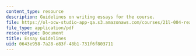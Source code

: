 ```yaml
---
content_type: resource
description: Guidelines on writing essays for the course.
file: https://ol-ocw-studio-app-qa.s3.amazonaws.com/courses/21l-004-reading-poetry-spring-2009/0643e9587a28e83f48b1731f6f803711_MIT21l_004s09_assn05_essay.pdf
file_type: application/pdf
resourcetype: Document
title: Essay Guidelines
uid: 0643e958-7a28-e83f-48b1-731f6f803711
---
```

